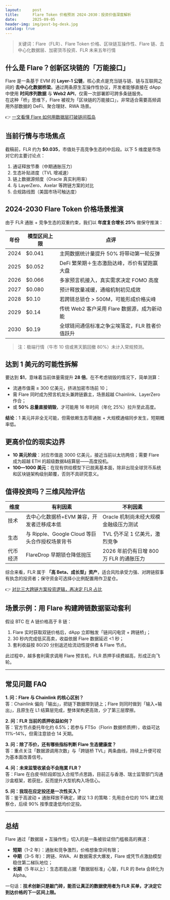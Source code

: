 ```yaml
---
layout:     post
title:      Flare Token 价格预测 2024-2030：投资价值深度解析
date:       2025-09-05
header-img: img/post-bg-desk.jpg
catalog: true
---
```


> 关键词：Flare（FLR）、Flare Token 价格、区块链互操作性、Flare 链、去中心化数据层、加密货币投资、FLR 未来五年行情

## 什么是 Flare？创新区块链的「万能接口」

Flare 是一条基于 EVM 的 **Layer-1 公链**，核心卖点是充当链与链、链与互联网之间的 **去中心化数据桥梁**。通过两条原生互操作性协议，开发者能够直接在 dApp 中使用 **时间序列数据** 与 **Web2 API**，仅需一次部署即可跨多条链服务。  
在这种「桥」思维下，Flare 被视为「区块链的万能接口」，非常适合需要高频调用外部数据的 DeFi、聚合理财、RWA 场景。  

👉 [一文看懂 Flare 如何用数据层打破链间孤岛](https://okxdog.com/)

## 当前行情与市场焦点

截稿前，FLR 约为 **$0.035**，市值处于高竞争生态的中后段。以下 5 维度是市场对它的主要讨论点：

1. 通证释放节奏（中期通胀压力）
2. 生态补贴进度（TVL 增减速）
3. 链上数据源频度（Oracle 真实利用率）
4. 与 LayerZero、Axelar 等跨链方案的对比
5. 合规路线图（美国市场可触达度）

## 2024-2030 Flare Token 价格场景推演

由于 FLR 通胀 + 竞争生态的双重约束，我们以 **年度复合增长 25%** 做保守推演：

| 年份 | 模型区间上限 | 点评 |
|------|--------------|------|
| 2024 | $0.041 | 主网数据统计量提升 50% 将带动第一轮反弹 |
| 2025 | $0.052 | DeFi 繁荣期＋生态激励达峰，币价有望跑赢大盘 |
| 2026 | $0.066 | 多家预言机接入，真实需求决定 FOMO 高度 |
| 2027 | $0.080 | 预计释放量减缓，通缩机制初见成效 |
| 2028 | $0.10  | 若跨链总锁仓 > 500M，可能形成价格尖峰 |
| 2029 | $0.14  | 传统 Web2 客户采用 Flare 数据源，成为新动能 |
| 2030 | $0.19  | 全球链间通信标准之争尘埃落定，FLR 胜者价值跃升 |

> 注：极端行情（牛市 10 倍或黑天鹅回撤 80%）未计入常规预测。

## 达到 1 美元的可能性拆解

要达到 **$1**，意味着当前体量需提升 **28 倍**。在不考虑销毁的情况下，简单测算：

- 流通市值需 ≥ 300 亿美元，挤进加密市场前 10；
- 需 Flare 同时成为预言机龙头兼跨链霸主，场景超越 Chainlink、LayerZero 作合；
- 或 **50% 总量直接销毁**，才可能用 16 年时间（年化 25%）拉升至此高度。

**结论**：1 美元并非全无可能，但需依赖生态零通胀 + 大规模通缩同步发生，短期概率低。

## 更高价位的现实边界

- **10 美元阶段**：对应市值逾 3000 亿美元，接近当前以太坊两倍；需要 Flare 成为超越 ETH 的超级数据&结算层——高度投机。
- **100—1000 美元**：在现有供给模型下已脱离基本面，除非出现全球货币系统和区块链架构级别颠覆，否则不具研究意义。

## 值得投资吗？三维风险评估

| 维度 | 有利因素 | 不利因素 |
|------|-----------|-----------|
| 技术 | 去中心化数据桥+EVM 兼容，开发者迁移成本低 | Oracle 机制尚未经大规模金融级压力测试 |
| 生态 | 与 Ripple、Google Cloud 等巨头合作授权场景背书 | TVL 仍不足 1 亿美元，激烈竞争 |
| 代币经济 | FlareDrop 早期锁仓降低抛压 | 2026 年前仍有日增 800 万 FLR 的通胀压力 |

综合来看，FLR 属于 **「高 Beta、成长型」资产**，适合风险承受力强、对跨链叙事有执念的投资者；保守资金可选择小比例配置用作卫星仓。

👉 [对比三大跨链方案投资逻辑，再决定 FLR 占比](https://okxdog.com/)

## 场景示例：用 Flare 构建跨链数据驱动套利

假设 BTC 在 A 链价格高于 B 链：

1. Flare 实时获取双链价格后，dApp 立即触发「链间闪电贷 + 跨链桥」；
2. 30 秒内完成低买高卖，收益依据 Flare 数据延迟 <1 秒；
3. 套利收益按 80/20 分别返还给流动性提供者 & Flare 节点。

此过程中，越多套利需求调用 Flare 预言机，FLR 质押手续费越高，形成正向飞轮。

---

## 常见问题 FAQ

**1. 问：Flare 与 Chainlink 的核心区别？**  
答：Chainlink 偏向「输出」，把链下数据带到链上；Flare 则同时做到「输入+输出」，且原生在 L1 结算层完成，整体架构更高效，少了第三层摩擦。

**2. 问：FLR 当前的质押收益如何？**  
答：官方节点委托年化约 6.5%；若参与 FTSo（Florin 数据桥质押），收益可达 11%–14%，但需注意锁仓 14 天期。

**3. 问：除了币价，还有哪些指标判断 Flare 生态健康度？**  
答：重点关注「数据源调用次数」与「跨链桥 TVL」两条曲线，持续上升便可视为基本面改善信号。

**4. 问：未来监管收紧会不会拖累 FLR？**  
答：Flare 在白皮书阶段即加入合规节点思路，目前正与香港、瑞士监管部门沟通沙盒框架，若获批，反而提升大型机构入场信心。

**5. 问：我现在应定投还是一次性买入？**  
答：鉴于高波动 + 通胀释放不确定，建议 1:3 的策略：先用总仓位的 10% 建立观察仓，后续 90% 按季度逢低均价定投。

---

## 总结

Flare 通过「数据层 + 互操作性」切入的是一条被验证但门槛极高的赛道：  
- **短期**（1–2 年）：通胀和竞争激烈，价格想象空间有限；  
- **中期**（3–5 年）：跨链、RWA、AI 数据需求大爆发，Flare 或凭节点激励模型稳住第二梯队地位；  
- **长期**（5 年以上）：生态若能占据「数据层标准」心智，FLR 的 Beta 会转化为 Alpha。

一句话：**技术创新只是敲门砖，能否让真正的数据使用者为 FLR 买单，才决定它到达价格的下一区间上限。**